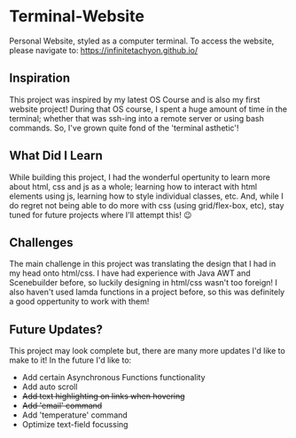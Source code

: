 # Terminal-Website
Personal Website, styled as a computer terminal.
To access the website, please navigate to:  https://infinitetachyon.github.io/ 

## Inspiration
This project was inspired by my latest OS Course and is also my first website project! During that OS course, I spent a huge amount of time in the terminal; whether that was ssh-ing into a remote server or using bash commands. So, I've grown quite fond of the 'terminal asthetic'!

## What Did I Learn
While building this project, I had the wonderful opertunity to learn more about html, css and js as a whole; learning how to interact with html elements using js, learning how to style individual classes, etc. And, while I do regret not being able to do more with css (using grid/flex-box, etc), stay tuned for future projects where I'll attempt this! 😉

## Challenges
The main challenge in this project was translating the design that I had in my head onto html/css. I have had experience with Java AWT and Scenebuilder before, so luckily designing in html/css wasn't too foreign! I also haven't used lamda functions in a project before, so this was definitely a good oppertunity to work with them!

## Future Updates?
This project may look complete but, there are many more updates I'd like to make to it! In the future I'd like to:
- Add certain Asynchronous Functions functionality
- Add auto scroll
- ~~Add text highlighting on links when hovering~~
- ~~Add 'email' command~~
- Add 'temperature' command
- Optimize text-field focussing
